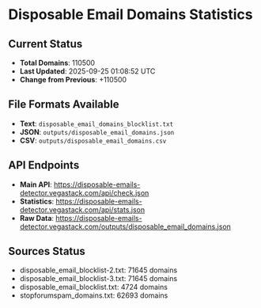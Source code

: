 # Disposable Email Domains Statistics

## Current Status
- **Total Domains**: 110500
- **Last Updated**: 2025-09-25 01:08:52 UTC
- **Change from Previous**: +110500

## File Formats Available
- **Text**: `disposable_email_domains_blocklist.txt`
- **JSON**: `outputs/disposable_email_domains.json`
- **CSV**: `outputs/disposable_email_domains.csv`

## API Endpoints
- **Main API**: https://disposable-emails-detector.vegastack.com/api/check.json
- **Statistics**: https://disposable-emails-detector.vegastack.com/api/stats.json
- **Raw Data**: https://disposable-emails-detector.vegastack.com/outputs/disposable_email_domains.json

## Sources Status
- disposable_email_blocklist-2.txt: 71645 domains
- disposable_email_blocklist-3.txt: 71645 domains
- disposable_email_blocklist.txt: 4724 domains
- stopforumspam_domains.txt: 62693 domains


